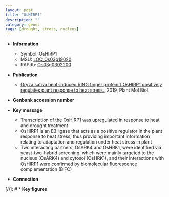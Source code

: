 ```yaml
---
layout: post
title: "OsHIRP1"
description: ""
category: genes
tags: [drought, stress, nucleus]
---
```


* **Information**  
    + Symbol: OsHIRP1  
    + MSU: [LOC_Os03g19020](http://rice.plantbiology.msu.edu/cgi-bin/ORF_infopage.cgi?orf=LOC_Os03g19020)  
    + RAPdb: [Os03g0302200](http://rapdb.dna.affrc.go.jp/viewer/gbrowse_details/irgsp1?name=Os03g0302200)  

* **Publication**  
    + [Oryza sativa heat-induced RING finger protein 1 OsHIRP1 positively regulates plant response to heat stress.](http://www.ncbi.nlm.nih.gov/pubmed?term=Oryza+sativa+heat-induced+RING+finger+protein+1+OsHIRP1+positively+regulates+plant+response+to+heat+stress.%5BTitle%5D), 2019, Plant Mol Biol.

* **Genbank accession number**  

* **Key message**  
    + Transcription of the OsHIRP1 was upregulated in response to heat and drought treatment
    + OsHIRP1 is an E3 ligase that acts as a positive regulator in the plant response to heat stress, thus providing important information relating to adaptation and regulation under heat stress in plant
    + Two interacting partners, OsARK4 and OsHRK1, were identified via yeast-two-hybrid screening, which were mainly targeted to the nucleus (OsARK4) and cytosol (OsHRK1), and their interactions with OsHIRP1 were confirmed by biomolecular fluorescence complementation (BiFC)

* **Connection**  

[//]: # * **Key figures**  


